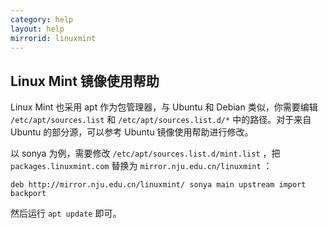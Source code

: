 ```yaml
---
category: help
layout: help
mirrorid: linuxmint
---
```


## Linux Mint 镜像使用帮助

Linux Mint 也采用 apt 作为包管理器，与 Ubuntu 和 Debian 类似，你需要编辑 `/etc/apt/sources.list` 和 `/etc/apt/sources.list.d/*` 中的路径。对于来自 Ubuntu 的部分源，可以参考 Ubuntu 镜像使用帮助进行修改。

以 sonya 为例，需要修改 `/etc/apt/sources.list.d/mint.list` ，把 `packages.linuxmint.com` 替换为 `mirror.nju.edu.cn/linuxmint` ：

```text
deb http://mirror.nju.edu.cn/linuxmint/ sonya main upstream import backport
```

然后运行 `apt update` 即可。
